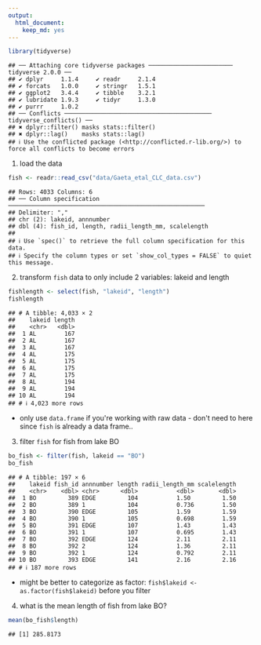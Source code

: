 ```yaml
---
output: 
  html_document: 
    keep_md: yes
---
```


```r
library(tidyverse)
```

```
## ── Attaching core tidyverse packages ──────────────────────── tidyverse 2.0.0 ──
## ✔ dplyr     1.1.4     ✔ readr     2.1.4
## ✔ forcats   1.0.0     ✔ stringr   1.5.1
## ✔ ggplot2   3.4.4     ✔ tibble    3.2.1
## ✔ lubridate 1.9.3     ✔ tidyr     1.3.0
## ✔ purrr     1.0.2     
## ── Conflicts ────────────────────────────────────────── tidyverse_conflicts() ──
## ✖ dplyr::filter() masks stats::filter()
## ✖ dplyr::lag()    masks stats::lag()
## ℹ Use the conflicted package (<http://conflicted.r-lib.org/>) to force all conflicts to become errors
```

1. load the data

```r
fish <- readr::read_csv("data/Gaeta_etal_CLC_data.csv")
```

```
## Rows: 4033 Columns: 6
## ── Column specification ────────────────────────────────────────────────────────
## Delimiter: ","
## chr (2): lakeid, annnumber
## dbl (4): fish_id, length, radii_length_mm, scalelength
## 
## ℹ Use `spec()` to retrieve the full column specification for this data.
## ℹ Specify the column types or set `show_col_types = FALSE` to quiet this message.
```
2. transform `fish` data to only include 2 variables: lakeid and length

```r
fishlength <- select(fish, "lakeid", "length")
fishlength
```

```
## # A tibble: 4,033 × 2
##    lakeid length
##    <chr>   <dbl>
##  1 AL        167
##  2 AL        167
##  3 AL        167
##  4 AL        175
##  5 AL        175
##  6 AL        175
##  7 AL        175
##  8 AL        194
##  9 AL        194
## 10 AL        194
## # ℹ 4,023 more rows
```
* only use `data.frame` if you're working with raw data - don't need to here since `fish` is already a data frame..

3. filter `fish` for fish from lake BO

```r
bo_fish <- filter(fish, lakeid == "BO")
bo_fish
```

```
## # A tibble: 197 × 6
##    lakeid fish_id annnumber length radii_length_mm scalelength
##    <chr>    <dbl> <chr>      <dbl>           <dbl>       <dbl>
##  1 BO         389 EDGE         104           1.50         1.50
##  2 BO         389 1            104           0.736        1.50
##  3 BO         390 EDGE         105           1.59         1.59
##  4 BO         390 1            105           0.698        1.59
##  5 BO         391 EDGE         107           1.43         1.43
##  6 BO         391 1            107           0.695        1.43
##  7 BO         392 EDGE         124           2.11         2.11
##  8 BO         392 2            124           1.36         2.11
##  9 BO         392 1            124           0.792        2.11
## 10 BO         393 EDGE         141           2.16         2.16
## # ℹ 187 more rows
```
* might be better to categorize as factor: `fish$lakeid <- as.factor(fish$lakeid)` before you filter

4. what is the mean length of fish from lake BO?

```r
mean(bo_fish$length)
```

```
## [1] 285.8173
```

